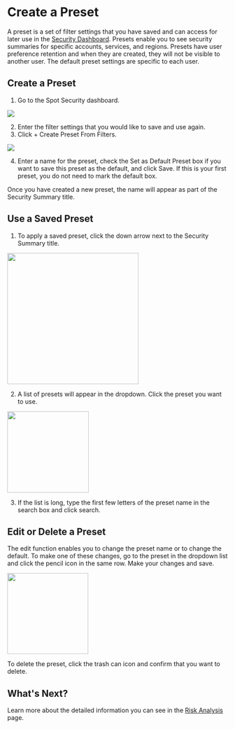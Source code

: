<meta name="robots" content="noindex">

# Create a Preset

A preset is a set of filter settings that you have saved and can access for later use in the [Security Dashboard](spot-security/features/security-dashboard/). Presets enable you to see security summaries for specific accounts, services, and regions.
Presets have user preference retention and when they are created, they will not be visible to another user. The default preset settings are specific to each user.

## Create a Preset

1. Go to the Spot Security dashboard.

 <img src="/spot-security/_media/spot-security-dashboard-b.png" />

2. Enter the filter settings that you would like to save and use again.
3. Click + Create Preset From Filters.

 <img src="/spot-security/_media/create-presets.png" />

4. Enter a name for the preset, check the Set as Default Preset box if you want to save this preset as the default, and click Save. If this is your first preset, you do not need to mark the default box.

Once you have created a new preset, the name will appear as part of the Security Summary title.

## Use a Saved Preset

1. To apply a saved preset, click the down arrow next to the Security Summary title.

 <img src="/spot-security/_media/features-dashboard-presets-03.png" width="300"/>

2. A list of presets will appear in the dropdown. Click the preset you want to use.

  <img src="/spot-security/_media/features-dashboard-presets-04.png" width="186"/>

3. If the list is long, type the first few letters of the preset name in the search box and click search.

## Edit or Delete a Preset

The edit function enables you to change the preset name or to change the default. To make one of these changes, go to the preset in the dropdown list and click the pencil icon in the same row. Make your changes and save.

  <img src="/spot-security/_media/features-dashboard-presets-05.png" width="185"/>

To delete the preset, click the trash can icon and confirm that you want to delete.

## What's Next?

Learn more about the detailed information you can see in the [Risk Analysis](spot-security/features/analyze-risks/) page.
